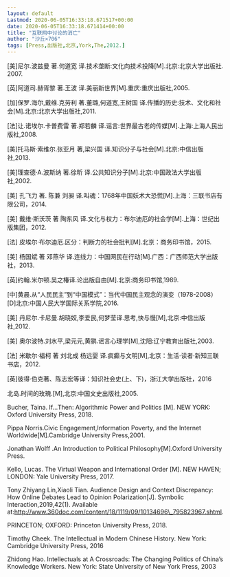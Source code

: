 ```yaml
---
layout: default
Lastmod: 2020-06-05T16:33:18.671517+00:00
date: 2020-06-05T16:33:18.671414+00:00
title: "互联网中讨论的消亡"
author: "沙丘×706"
tags: [Press,出版社,北京,York,The,2012.]
---
```


\[美\]尼尔.波兹曼 著.何道宽 译.技术垄断:文化向技术投降\[M\].北京:北京大学出版社. 2007.

\[英\]阿道司.赫胥黎 著.王波 译.美丽新世界\[M\].重庆:重庆出版社,2005.

\[加\]保罗.海尔,戴维.克劳利 著.董璐,何道宽,王树国 译.传播的历史:技术、文化和社会\[M\].北京:北京大学出版社,2011.

\[法\]让.诺埃尔.卡普费雷 著.郑若麟 译.谣言:世界最古老的传媒\[M\].上海:上海人民出版社,2008.

\[美\]托马斯·索维尔.张亚月 著,梁兴国 译.知识分子与社会\[M\].北京:中信出版社,2013.

\[美\]理查德·A.波斯纳 著.徐昕 译.公共知识分子\[M\].北京:中国政法大学出版社,2002.

\[美\] 孔飞力 著. 陈兼 刘昶 译.叫魂：1768年中国妖术大恐慌\[M\].上海：三联书店有限公司，2014.

\[美\] 戴维·斯沃茨 著 陶东风 译.文化与权力：布尔迪厄的社会学\[M\].上海：世纪出版集团，2012.

\[法\] 皮埃尔·布尔迪厄.区分：判断力的社会批判\[M\].北京：商务印书馆，2015.

\[美\] 杨国斌 著 邓燕华 译.连线力：中国网民在行动\[M\].广西：广西师范大学出版社，2013.

\[英\]约翰.米尔顿.吴之椿译.论出版自由\[M\].北京:商务印书馆,1989.

\[中\]黄晨.从“人民民主”到“中国模式”：当代中国民主观念的演变（1978-2008）\[D\]北京:中国人民大学国际关系学院,2016.

\[美\] 丹尼尔.卡尼曼.胡晓姣,李爱民,何梦莹译.思考,快与慢\[M\],北京:中信出版社,2012.

\[美\] 奥尔波特.刘水平,梁元元,黄鹂.谣言心理学\[M\],沈阳:辽宁教育出版社,2003.

\[法\] 米歇尔·福柯 著 刘北成 杨远婴 译.疯癫与文明\[M\],北京：生活·读者·新知三联书店，2012.

\[英\]彼得·伯克著、陈志宏等译：知识社会史(上、下)，浙江大学出版社，2016

北岛.时间的玫瑰.\[M\],北京:中国文史出版社,2005.

Bucher, Taina. If...Then: Algorithmic Power and Politics \[M\]. NEW YORK: Oxford University Press, 2018.

Pippa Norris.Civic Engagement,Information Poverty, and the Internet Worldwide\[M\].Cambridge University Press,2001.

Jonathan Wolff .An Introduction to Political Philosophy\[M\].Oxford University Press.

Kello, Lucas. The Virtual Weapon and International Order \[M\]. NEW HAVEN; LONDON: Yale University Press, 2017. 

Tony Zhiyang Lin,Xiaoli Tian. Audience Design and Context Discrepancy: How Online Debates Lead to Opinion Polarization\[J\]. Symbolic Interaction,2019,42(1). Available at:http://www.360doc.com/content/18/1119/09/10134696\_795823967.shtml.

PRINCETON; OXFORD: Princeton University Press, 2018. 

Timothy Cheek. The Intellectual in Modern Chinese History. New York: Cambridge University Press, 2016

Zhidong Hao. Intellectuals at A Crossroads: The Changing Politics of China’s Knowledge Workers. New York: State University of New York Press, 2003

